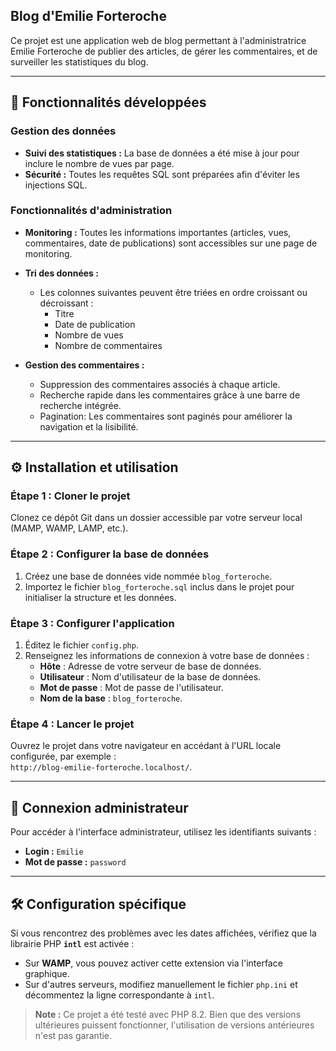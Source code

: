 ## Blog d'Emilie Forteroche

Ce projet est une application web de blog permettant à l'administratrice Emilie Forteroche de publier des articles, de gérer les commentaires, et de surveiller les statistiques du blog.

---

## 🚀 Fonctionnalités développées

### Gestion des données
- **Suivi des statistiques :** La base de données a été mise à jour pour inclure le nombre de vues par page.
- **Sécurité :** Toutes les requêtes SQL sont préparées afin d'éviter les injections SQL.

### Fonctionnalités d'administration

- **Monitoring :** Toutes les informations importantes (articles, vues, commentaires, date de publications) sont accessibles sur une page de monitoring.

- **Tri des données :**
  - Les colonnes suivantes peuvent être triées en ordre croissant ou décroissant :
    - Titre
    - Date de publication
    - Nombre de vues
    - Nombre de commentaires

- **Gestion des commentaires :**
  - Suppression des commentaires associés à chaque article.
  - Recherche rapide dans les commentaires grâce à une barre de recherche intégrée.
  - Pagination: Les commentaires sont paginés pour améliorer la navigation et la lisibilité.

---


## ⚙️ Installation et utilisation

### Étape 1 : Cloner le projet
Clonez ce dépôt Git dans un dossier accessible par votre serveur local (MAMP, WAMP, LAMP, etc.).

### Étape 2 : Configurer la base de données
1. Créez une base de données vide nommée `blog_forteroche`.
2. Importez le fichier `blog_forteroche.sql` inclus dans le projet pour initialiser la structure et les données.

### Étape 3 : Configurer l'application
1. Éditez le fichier `config.php`.
2. Renseignez les informations de connexion à votre base de données :
   - **Hôte** : Adresse de votre serveur de base de données.
   - **Utilisateur** : Nom d'utilisateur de la base de données.
   - **Mot de passe** : Mot de passe de l'utilisateur.
   - **Nom de la base** : `blog_forteroche`.

### Étape 4 : Lancer le projet
Ouvrez le projet dans votre navigateur en accédant à l'URL locale configurée, par exemple :  
`http://blog-emilie-forteroche.localhost/`.

---

## 🔐 Connexion administrateur

Pour accéder à l'interface administrateur, utilisez les identifiants suivants :  
- **Login :** `Emilie`  
- **Mot de passe :** `password`

---

## 🛠 Configuration spécifique

Si vous rencontrez des problèmes avec les dates affichées, vérifiez que la librairie PHP **`intl`** est activée :  
- Sur **WAMP**, vous pouvez activer cette extension via l'interface graphique.  
- Sur d'autres serveurs, modifiez manuellement le fichier `php.ini` et décommentez la ligne correspondante à `intl`.  

> **Note :** Ce projet a été testé avec PHP 8.2. Bien que des versions ultérieures puissent fonctionner, l'utilisation de versions antérieures n'est pas garantie.
